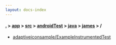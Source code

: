 ```yaml
---
layout: docs-index
---
```

#### [.](./../../../../../index) > [app](./../../../../index) > [src](./../../../index) > [androidTest](./../../index) > [java](./../index) > [james](./index) > **/**

- [adaptiveiconsample/ExampleInstrumentedTest](adaptiveiconsample/ExampleInstrumentedTest)

